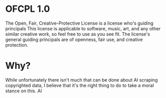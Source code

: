 # OFCPL 1.0
The Open, Fair, Creative-Protective License is a license who's guiding principals  This license is applicable to software, music, art, and any other similar creative work, so feel free to use as you see fit. The license's general guiding principals are of openness, fair use, and creative protection.

# Why?
While unfortunately there isn't much that can be done about AI scraping copyrighted data, I believe that it's the right thing to do to take a moral stance on this. AI
